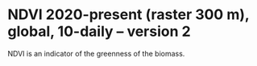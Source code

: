 #  NDVI 2020-present (raster 300 m), global, 10-daily – version 2

NDVI is an indicator of the greenness of the biomass.